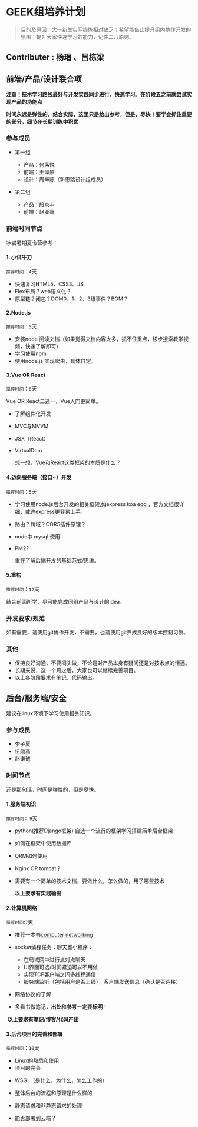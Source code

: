 # GEEK组培养计划

> 目的及原因：大一新生实际锻炼相对缺乏；希望能借此提升组内协作开发的氛围；提升大家快速学习的能力，记住二八原则。

## Contributer : 杨瑨 、吕栋梁

## 前端/产品/设计联合项

<strong>注意！技术学习路线最好与开发实践同步进行，快速学习。在阶段五之前就尝试实现产品的功能点</strong>

<strong>时间永远是弹性的，结合实际，这里只是给出参考，但是，尽快！要学会抓住重要的部分，细节在长期训练中积累</strong>

### 参与成员

- 第一组

  - 产品：何茜悦
  - 前端：王泽原
  - 设计：周辛陈（新思路设计组成员）


- 第二组

  - 产品：段京丰
  - 前端：赵亚鑫

### 前端时间节点

冰岩暑期夏令营参考：

#### 1. 小试牛刀

`推荐时间`：`4`天

- 快速复习HTML5、CSS3、JS
- Flex布局？web语义化？
- 原型链？闭包？DOM0、1、2、3级事件？BOM？

#### 2.Node.js

`推荐时间`：`5`天

- 安装node 阅读文档（如果觉得文档内容太多，抓不住重点，移步搜索教学视频，快速了解即可）
- 学习使用npm
- 使用node.js 实现爬虫，具体自定。

#### 3.Vue OR React

`推荐时间`：`8`天

Vue OR React二选一，Vue入门更简单。

- 了解组件化开发

- MVC与MVVM

- JSX（React）

- VirtualDom

  想一想，Vue和React这类框架的本质是什么？

#### 4.迈向~~服务端~~（接口~）开发

`推荐时间`：`5`天

- 学习使用node.js后台开发的相关框架,如express koa egg ，官方文档很详细，或许express更容易上手。

- 路由？跨域？CORS插件原理？

- node中 mysql 使用

- PM2?

  重在了解后端开发的基础范式/思维。

#### 5.重构

`推荐时间`：`12`天

结合前面所学，尽可能完成同组产品与设计的idea。

### 开发要求/规范

如有需要，请使用git协作开发，不需要，也请使用git养成良好的版本控制习惯。

### 其他

- 保持良好沟通，不要闷头做，不论是对产品本身有疑问还是对技术点的懵逼。
- 长期来说，这一个月之后，大家也可以继续完善项目。
- 以上各阶段要求有笔记、代码输出。

## 后台/服务端/安全

建议在linux环境下学习使用相关知识。


### 参与成员
 - 李子夏
 - 伍勋高
 - 赵谦诚

### 时间节点

还是那句话，时间是弹性的，但是尽快。

#### 1.服务端初识

`推荐时间：`  `9`天

- python(推荐Django框架) 自选一个流行的框架学习搭建简单后台框架

- 如何在框架中使用数据库

- ORM如何使用

- Nginx OR tomcat？

- 需要有一个简单的技术文档，要做什么，怎么做的，用了哪些技术

  **以上要求有实践输出**

#### 2.计算机网络

`推荐时间`:`7`天

* 推荐一本书[computer networking](https://book.douban.com/subject/10573157/)
* socket编程任务：聊天室小程序：
  * 在局域网中进行点对点聊天
  * UI界面可选/时间紧迫可以不用做
  * 实现TCP客户端之间多线程通信
  * 服务端监听（包括用户是否上线），客户端发送信息（确认是否连接）
* 网络协议的了解

* 多看书做笔记，**出处**和**参考**一定要**标明**！

​        **以上要求有笔记/博客/代码产出**

#### 3.后台项目的完善和部署

`推荐时间`：`10`天

* Linux的熟悉和使用
* 项目的完善

- WSGI （是什么，为什么，怎么工作的）

- 整体后台的流程和原理是什么样的

- 静态请求和非静态请求的处理

- 能否部署到云端？

  
